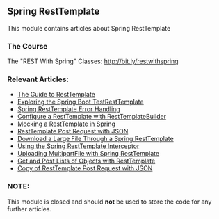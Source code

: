 ## Spring RestTemplate

This module contains articles about Spring RestTemplate

### The Course
The "REST With Spring" Classes: http://bit.ly/restwithspring

### Relevant Articles:
- [The Guide to RestTemplate](https://www.baeldung.com/rest-template)
- [Exploring the Spring Boot TestRestTemplate](https://www.baeldung.com/spring-boot-testresttemplate)
- [Spring RestTemplate Error Handling](https://www.baeldung.com/spring-rest-template-error-handling)
- [Configure a RestTemplate with RestTemplateBuilder](https://www.baeldung.com/spring-rest-template-builder)
- [Mocking a RestTemplate in Spring](https://www.baeldung.com/spring-mock-rest-template)
- [RestTemplate Post Request with JSON](https://www.baeldung.com/spring-resttemplate-post-json)
- [Download a Large File Through a Spring RestTemplate](https://www.baeldung.com/spring-resttemplate-download-large-file)
- [Using the Spring RestTemplate Interceptor](https://www.baeldung.com/spring-rest-template-interceptor)
- [Uploading MultipartFile with Spring RestTemplate](https://www.baeldung.com/spring-rest-template-multipart-upload)
- [Get and Post Lists of Objects with RestTemplate](https://www.baeldung.com/spring-rest-template-list)
- [Copy of RestTemplate Post Request with JSON](https://www.baeldung.com/spring-resttemplate-post-json-test)

### NOTE:

This module is closed and should **not** be used to store the code
for any further articles.
